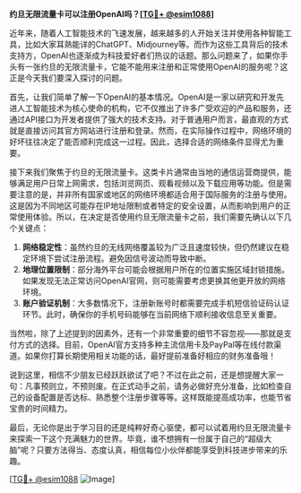 **约旦无限流量卡可以注册OpenAI吗？[[TG💪+ @esim1088](https://t.me/s/esim1088)]**

近年来，随着人工智能技术的飞速发展，越来越多的人开始关注并使用各种智能工具，比如大家耳熟能详的ChatGPT、Midjourney等。而作为这些工具背后的技术支持方，OpenAI也逐渐成为科技爱好者们热议的话题。那么问题来了，如果你手头有一张约旦的无限流量卡，它能不能用来注册和正常使用OpenAI的服务呢？这正是今天我们要深入探讨的问题。

首先，让我们简单了解一下OpenAI的基本情况。OpenAI是一家以研究和开发先进人工智能技术为核心使命的机构，它不仅推出了许多广受欢迎的产品和服务，还通过API接口为开发者提供了强大的技术支持。对于普通用户而言，最直观的方式就是直接访问其官方网站进行注册和登录。然而，在实际操作过程中，网络环境的好坏往往决定了能否顺利完成这一过程。因此，选择合适的网络条件显得尤为重要。

接下来我们聚焦于约旦的无限流量卡。这类卡片通常由当地的通信运营商提供，能够满足用户日常上网需求，包括浏览网页、观看视频以及下载应用等功能。但是需要注意的是，并非所有国家或地区的网络环境都适合用于国际服务的注册与使用。这是因为不同地区可能存在IP地址限制或者特定的安全设置，从而影响到用户的正常使用体验。所以，在决定是否使用约旦无限流量卡之前，我们需要先确认以下几个关键点：

1. **网络稳定性**：虽然约旦的无线网络覆盖较为广泛且速度较快，但仍然建议在稳定环境下尝试注册流程。避免因信号波动而导致中断。
2. **地理位置限制**：部分海外平台可能会根据用户所在的位置实施区域封锁措施。如果发现无法正常访问OpenAI官网，则可能需要考虑更换其他更开放的网络环境。
3. **账户验证机制**：大多数情况下，注册新账号时都需要完成手机短信验证码认证环节。此时，确保你的手机号码能够在当前网络下顺利接收信息至关重要。

当然啦，除了上述提到的因素外，还有一个非常重要的细节不容忽视——那就是支付方式的选择。目前，OpenAI官方支持多种主流信用卡及PayPal等在线付款渠道。如果你打算长期使用相关功能的话，最好提前准备好相应的财务准备哦！

说到这里，相信不少朋友已经跃跃欲试了吧？不过在此之前，还是想提醒大家一句：凡事预则立，不预则废。在正式动手之前，请务必做好充分准备，比如检查自己的设备配置是否达标、熟悉整个注册步骤等等。这样既能提高成功率，也能节省宝贵的时间精力。

最后，无论你是出于学习目的还是纯粹好奇心驱使，都可以试着用约旦无限流量卡来探索一下这个充满魅力的世界。毕竟，谁不想拥有一份属于自己的“超级大脑”呢？只要方法得当、态度认真，相信每位小伙伴都能享受到科技进步带来的乐趣。

[[TG💪+ @esim1088](https://t.me/s/esim1088) ![Image](https://i.postimg.cc/4NQfJmqS/Snipaste-2025-05-13-00-14-12.png)]